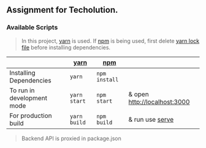 ## Assignment for Techolution.

### Available Scripts

> In this project, [yarn](https://yarnpkg.com/) is used. If [npm](https://www.npmjs.com/package/npm) is being used, first delete [yarn lock file](/yarn.lock) before installing dependencies.

|                            | [yarn](https://yarnpkg.com/) | [npm](https://www.npmjs.com/package/npm) |                                                        |
| -------------------------- | ---------------------------- | ---------------------------------------- | ------------------------------------------------------ |
| Installing Dependencies    | `yarn`                       | `npm install`                            |                                                        |
| To run in development mode | `yarn start`                 | `npm start`                              | & open [http://localhost:3000](http://localhost:3000)  |
| For production build       | `yarn build`                 | `npm build`                              | & run use [serve](https://www.npmjs.com/package/serve) |

> Backend API is proxied in package.json
